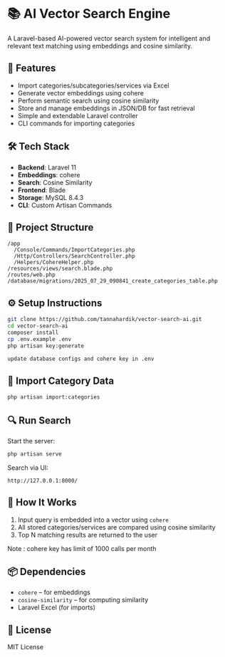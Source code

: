 # 📚 AI Vector Search Engine

A Laravel-based AI-powered vector search system for intelligent and relevant text matching using embeddings and cosine similarity.

## 🚀 Features

- Import categories/subcategories/services via Excel
- Generate vector embeddings using cohere
- Perform semantic search using cosine similarity  
- Store and manage embeddings in JSON/DB for fast retrieval  
- Simple and extendable Laravel controller
- CLI commands for importing categories
## 🛠️ Tech Stack

- **Backend**: Laravel 11  
- **Embeddings**: cohere 
- **Search**: Cosine Similarity  
- **Frontend**: Blade 
- **Storage**: MySQL 8.4.3 
- **CLI**: Custom Artisan Commands

## 📁 Project Structure

```
/app
  /Console/Commands/ImportCategories.php
  /Http/Controllers/SearchController.php
  /Helpers/CohereHelper.php
/resources/views/search.blade.php
/routes/web.php
/database/migrations/2025_07_29_090841_create_categories_table.php
```

## ⚙️ Setup Instructions

```bash
git clone https://github.com/tannahardik/vector-search-ai.git
cd vector-search-ai
composer install
cp .env.example .env
php artisan key:generate

update database configs and cohere key in .env
```

## 💾 Import Category Data

```bash
php artisan import:categories
```

## 🔍 Run Search

Start the server:
```bash
php artisan serve
```

Search via UI:
```
http://127.0.0.1:8000/
```

## 🧠 How It Works

1. Input query is embedded into a vector using `cohere`
2. All stored categories/services are compared using cosine similarity
3. Top N matching results are returned to the user

Note : cohere key has limit of 1000 calls per month

## 📦 Dependencies

- `cohere` – for embeddings  
- `cosine-similarity` – for computing similarity  
- Laravel Excel (for imports)

## 📜 License

MIT License
